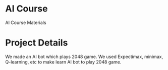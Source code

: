 # AI Course
AI Course Materials

# Project Details
We made an AI bot which plays 2048 game. We used Expectimax, minimax, Q-learning, etc to make learn AI bot to play 2048 game. 
